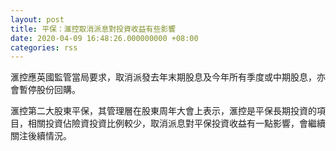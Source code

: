 ```yaml
---
layout: post
title: 平保：滙控取消派息對投資收益有些影響
date: 2020-04-09 16:48:26.000000000 +08:00
categories: rss
---
```


滙控應英國監管當局要求，取消派發去年末期股息及今年所有季度或中期股息，亦會暫停股份回購。

滙控第二大股東平保，其管理層在股東周年大會上表示，滙控是平保長期投資的項目，相關投資佔險資投資比例較少，取消派息對平保投資收益有一點影響，會繼續關注後續情況。
